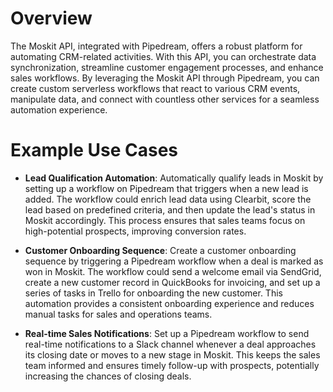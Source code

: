 # Overview

The Moskit API, integrated with Pipedream, offers a robust platform for automating CRM-related activities. With this API, you can orchestrate data synchronization, streamline customer engagement processes, and enhance sales workflows. By leveraging the Moskit API through Pipedream, you can create custom serverless workflows that react to various CRM events, manipulate data, and connect with countless other services for a seamless automation experience.

# Example Use Cases

- **Lead Qualification Automation**: Automatically qualify leads in Moskit by setting up a workflow on Pipedream that triggers when a new lead is added. The workflow could enrich lead data using Clearbit, score the lead based on predefined criteria, and then update the lead's status in Moskit accordingly. This process ensures that sales teams focus on high-potential prospects, improving conversion rates.

- **Customer Onboarding Sequence**: Create a customer onboarding sequence by triggering a Pipedream workflow when a deal is marked as won in Moskit. The workflow could send a welcome email via SendGrid, create a new customer record in QuickBooks for invoicing, and set up a series of tasks in Trello for onboarding the new customer. This automation provides a consistent onboarding experience and reduces manual tasks for sales and operations teams.

- **Real-time Sales Notifications**: Set up a Pipedream workflow to send real-time notifications to a Slack channel whenever a deal approaches its closing date or moves to a new stage in Moskit. This keeps the sales team informed and ensures timely follow-up with prospects, potentially increasing the chances of closing deals.
